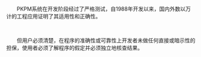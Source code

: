 #    

# 

# 

# 

&emsp;&emsp;PKPM系统在开发阶段经过了严格测试，自1988年开发以来，国内外数以万计的工程应用证明了其适用性和正确性。

<br/>

&emsp;&emsp;但用户必须清楚，在程序的准确性或可靠性上开发者未做任何直接或暗示性的担保，使用者必须了解程序的假定并必须独立地核查结果。